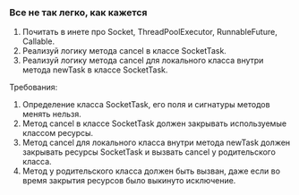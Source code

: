 
### Все не так легко, как кажется

1. Почитать в инете про Socket, ThreadPoolExecutor, RunnableFuture, Callable.
2. Реализуй логику метода cancel в классе SocketTask.
3. Реализуй логику метода cancel для локального класса внутри метода newTask в классе SocketTask.


Требования:
1.	Определение класса SocketTask, его поля и сигнатуры методов менять нельзя.
2.	Метод cancel в классе SocketTask должен закрывать используемые классом ресурсы.
3.	Метод cancel для локального класса внутри метода newTask должен закрывать ресурсы SocketTask и вызвать cancel у родительского класса.
4.	Метод у родительского класса должен быть вызван, даже если во время закрытия ресурсов было выкинуто исключение.


